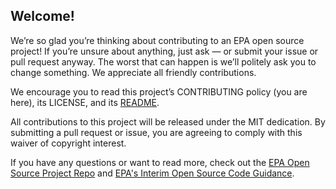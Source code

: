 ## Welcome!

We’re so glad you’re thinking about contributing to an EPA open source project! If you’re unsure about anything, just ask — or submit your issue or pull request anyway. The worst that can happen is we’ll politely ask you to change something. We appreciate all friendly contributions.

We encourage you to read this project’s CONTRIBUTING policy (you are here), its
LICENSE, and its [README](https://github.com/USEPA/NARS-Data-Extraction-Tool/blob/master/readme.md).

All contributions to this project will be released under the MIT dedication. By submitting a pull request or issue, you are agreeing to comply with this waiver of copyright interest.

If you have any questions or want to read more, check out the [EPA Open Source Project Repo](https://github.com/USEPA/open-source-projects) and [EPA's Interim Open Source Code Guidance](https://developer.epa.gov/guide/open-source-code/).